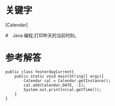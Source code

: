# 关键字
[Calendar]

#　Java 编程,打印昨天的当前时刻。

# 参考解答
```
public class YesterdayCurrent{
    public static void main(String[] args){
        Calendar cal = Calendar.getInstance();
        cal.add(Calendar.DATE, -1);
        System.out.println(cal.getTime());
    }
}
```
